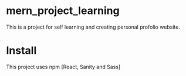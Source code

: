 # mern_project_learning
This is a project for self learning and creating personal profolio website.
# Install
This project uses npm 
[React, Sanity and Sass]
